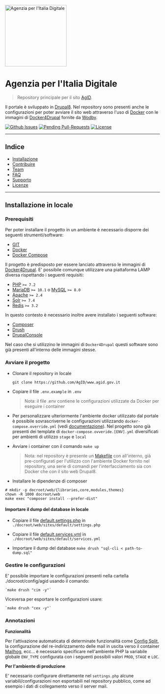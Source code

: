 <a href="https://www.agid.gov.it"><img src="https://www.agid.gov.it/themes/custom/agid/logo.svg" title="Agenzia per l'Italia Digitale" alt="Agenzia per l'Italia Digitale" width="200"></a>

<!-- [![Agenzia per l'Italia Digitale](https://www.agid.gov.it/themes/custom/agid/logo.svg)](https://www.agid.gov.it/) -->

# Agenzia per l'Italia Digitale

> Repository principale per il sito [AgID](https://www.agid.gov.it).

Il portale è sviluppato in [Drupal8](https://www.drupal.org).
Nel repository sono presenti anche le configurazioni per poter avviare il sito
web attraverso l'uso di [Docker](https://www.docker.com/) con le immagini di
[Docker4Drupal](https://github.com/wodby/docker4drupal) fornite da [Wodby](https://wodby.com/).

[![Github Issues](http://githubbadges.herokuapp.com/AgID/www.agid.gov.it/issues.svg?style=flat-square)](https://github.com/AgID/www.agid.gov.it/issues) 
[![Pending Pull-Requests](http://githubbadges.herokuapp.com/AgID/www.agid.gov.it/pulls.svg?style=flat-square)](https://github.com/AgID/www.agid.gov.it/pulls)
[![License](http://img.shields.io/:license-mit-blue.svg?style=flat-square)](http://badges.mit-license.org)

---

## Indice

- [Installazione](#installation)
- [Contribuire](#contributing)
- [Team](#team)
- [FAQ](#faq)
- [Supporto](#support)
- [Licenze](#license)

---

## Installazione in locale

### Prerequisiti

Per poter installare il progetto in un ambiente è necessario disporre dei 
seguenti strumenti/software:

- [GIT](https://git-scm.com/)
- [Docker](https://www.docker.com/)
- [Docker Compose](https://docs.docker.com/compose/)

Il progetto è predisposto per essere lanciato attraverso le immagini di 
[Docker4Drupal](https://github.com/wodby/docker4drupal).
E' possibile comunque utilizzare una piattaforma LAMP diversa rispettando i 
seguenti requisiti:

- [PHP](http://php.net/) `>= 7.2`
- [MariaDB](https://mariadb.org/) `>= 10.1` o [MySQL](https://www.mysql.com/) `>= 8.0`
- [Apache](http://httpd.apache.org/) `>= 2.4`
- [Solr](http://lucene.apache.org/solr/) `>= 7.4`
- [Redis](https://redis.io/) `>= 3.2`

In questo contesto è necessario inoltre avere installato i seguenti software:

- [Composer](https://getcomposer.org/)
- [Drush](https://www.drush.org/)
- [DrupalConsole](https://drupalconsole.com/)

Nel caso che si utilizzino le immagini di `Docker4Drupal` questi software sono
già presenti all'interno delle immagini stesse.

### Avviare il progetto

- Clonare il repository in locale 

    `git clone https://github.com/AgID/www.agid.gov.it`

- Copiare il file `.env.example` in `.env`
    
    > Nota: il file .env contiene le configurazioni utilizzate da Docker per 
    eseguire i container

- Per personalizzare ulteriormente l'ambiente docker utilizzato dal portale
è possibile sovrascriverne le configurazioni utilizzando `docker-compose.override.yml`
(vedi [documentazione](https://docs.docker.com/compose/extends/)).
Nel progetto sono già presenti dei template di `docker-compose.ovveride.[ENV].yml`
diversificati per ambienti di utilizzo `stage` e `local`

- Avviare i container con il comando `make up`
    > Nota: nel repository è presente un [Makefile](./Makefile) con all'interno,
     già pre-configurati per l'utilizzo con l'ambiente Docker fornito nel repository,
     una serie di comandi per l'interfacciamento sia con Docker che con il sito web Drupal8.

- Installare le dipendenze di composer
 
```shell
# mkdir -p docroot/web/{libraries,core,modules,themes}
chown -R 1000 docroot/web
make exec "composer install --prefer-dist"
```

#### Importare il dump del database in locale

- Copiare il file [default.settings.php](./docroot/web/sites/default/default.settings.php)
in `./docroot/web/sites/default/settings.php`

- Copiare il file [default.services.yml](./docroot/web/sites/default/default.services.yml)
in `./docroot/web/sites/default/services.yml`

- Importare il dump del database `make drush "sql-cli < path-to-dump.sql"`

### Gestire le configurazioni

E' possibile importare le configurazioni presenti nella cartella ./docroot/config/agid usando il comando:

    `make drush "cim -y"`
    
Viceversa per esportare le configurazioni usare:

    `make drush "cex -y"`

### Annotazioni

**Funzionalità**

Per l'attivazione automaticata di determinate funzionalità come [Config Split](https://www.drupal.org/project/config_split), 
la configurazione del re-indirizzamento delle mail in uscita verso il container
[Mailhog](http://mailhog.agid.docker.localhost), ecc... è necessario specificare
nell'ambiente PHP la variabile globale `ENV_TYPE` configurata con i seguenti 
possibili valori `PROD`, `STAGE` e `LOC`.

**Per l'ambiente di produzione**

E' necessario configurare direttamente nel `settings.php` alcune variabili/configurazioni
non esportabili nel repository pubblico, come ad esempio i dati di collegamento
verso il server mail.
